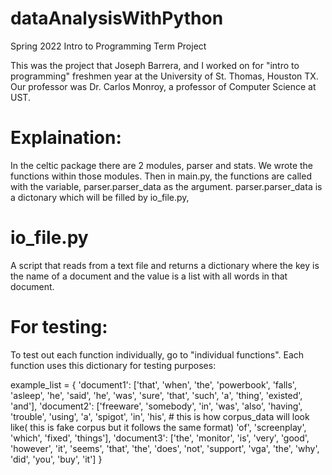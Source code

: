 # dataAnalysisWithPython 
Spring 2022 Intro to Programming Term Project

This was the project that Joseph Barrera, and I worked on for "intro to programming" freshmen year at the University of St. Thomas, Houston TX.
Our professor was Dr. Carlos Monroy, a professor of Computer Science at UST.

# Explaination:
In the celtic package there are 2 modules, parser and stats. 
We wrote the functions within those modules. Then in main.py, the functions are called with the variable, parser.parser_data as the argument. parser.parser_data is a dictonary which will be filled by io_file.py, 

# io_file.py
A script that reads from a text file and returns a dictionary where the key is the name of a document and the value is a list with all words in that document.

# For testing: 
To test out each function individually, go to "individual functions". Each function uses this dictionary for testing purposes:

example_list = {
    'document1': ['that', 'when', 'the', 'powerbook', 'falls', 'asleep', 'he', 'said', 'he', 'was', 'sure', 'that',
                'such', 'a', 'thing', 'existed', 'and'],
    'document2': ['freeware', 'somebody', 'in', 'was', 'also', 'having', 'trouble', 'using', 'a', 'spigot', 'in', 'his',   # this is how corpus_data will look like( this is fake corpus but it follows the same format)
                'of', 'screenplay', 'which', 'fixed', 'things'],
    'document3': ['the', 'monitor', 'is', 'very', 'good', 'however', 'it', 'seems', 'that', 'the', 'does', 'not',
                'support', 'vga', 'the', 'why', 'did', 'you', 'buy', 'it']
}